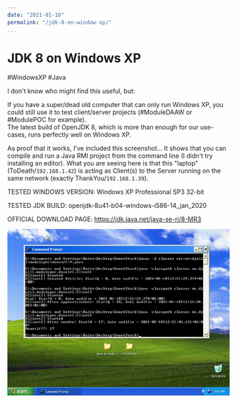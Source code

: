 ```yaml
---
date: "2021-01-18"
permalink: "/jdk-8-on-window-xp/"
...
```


# JDK 8 on Windows XP
#WindowsXP #Java

I don't know who might find this useful, but:

If you have a super/dead old computer that can only run Windows XP, you could still use it to test client/server projects (#ModuleDAAW or #ModulePOC for example).  
The latest build of OpenJDK 8, which is more than enough for our use-cases, runs perfectly well on Windows XP.

As proof that it works, I've included this screenshot...
It shows that you can compile and run a Java RMI project from the command line (I didn't try installing an editor).
What you are seeing here is that this "laptop" (ToDeath/`192.168.1.42`) is acting as Client(s) to the Server running on the same network (exactly ThankYou/`192.168.1.39`).

TESTED WINDOWS VERSION: Windows XP Professional SP3 32-bit

TESTED JDK BUILD: openjdk-8u41-b04-windows-i586-14_jan_2020

OFFICIAL DOWNLOAD PAGE: https://jdk.java.net/java-se-ri/8-MR3

![SmartStock clients (Java RMI) running in Windows XP's cmd](2021-01-18_jdk-8-on-window-xp.jpg)
